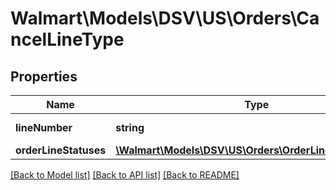 # Walmart\Models\DSV\US\Orders\CancelLineType

## Properties

Name | Type | Description | Notes
------------ | ------------- | ------------- | -------------
**lineNumber** | **string** | OrderLine number |
**orderLineStatuses** | [**\Walmart\Models\DSV\US\Orders\OrderLineStatusesType**](OrderLineStatusesType.md) |  |


[[Back to Model list]](./) [[Back to API list]](../../../../../README.md#supported-apis) [[Back to README]](../../../../../README.md)
